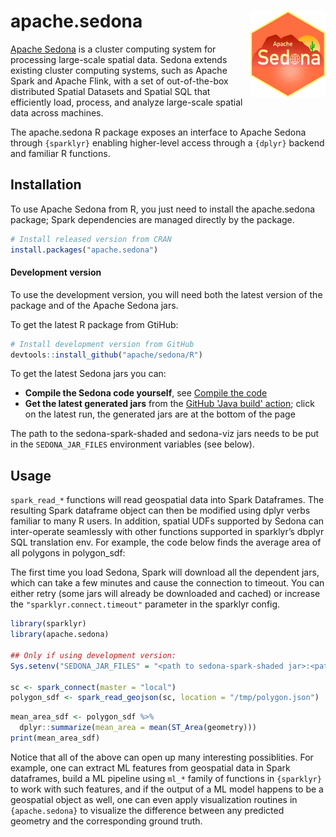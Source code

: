 

# apache.sedona <img src="man/figures/logo.png" align="right" width="120"/>
[Apache Sedona](https://sedona.apache.org/) is a cluster computing system for processing large-scale spatial data. Sedona extends existing cluster computing systems, such as Apache Spark and Apache Flink, with a set of out-of-the-box distributed Spatial Datasets and Spatial SQL that efficiently load, process, and analyze large-scale spatial data across machines.


The apache.sedona R package exposes an interface to Apache Sedona through `{sparklyr}`
enabling higher-level access through a `{dplyr}` backend and familiar R functions.


## Installation
To use Apache Sedona from R, you just need to install the apache.sedona package; Spark dependencies are managed directly by the package.

``` r
# Install released version from CRAN
install.packages("apache.sedona")
```

#### Development version
To use the development version, you will need both the latest version of the package and of the Apache Sedona jars.

To get the latest R package from GtiHub:

``` r
# Install development version from GitHub
devtools::install_github("apache/sedona/R")
```

To get the latest Sedona jars you can:

* **Compile the Sedona code yourself**, see [Compile the code](../../setup/compile/)
* **Get the latest generated jars** from the [GitHub 'Java build' action](https://github.com/apache/sedona/actions/workflows/java.yml); click on the latest run, the generated jars are at the bottom of the page

The path to the sedona-spark-shaded and sedona-viz jars needs to be put in the `SEDONA_JAR_FILES` environment variables (see below).


## Usage

`spark_read_*` functions will read geospatial data into Spark Dataframes. The resulting Spark dataframe object can then be modified using dplyr verbs familiar to many R users. In addition, spatial UDFs supported by Sedona can inter-operate seamlessly with other functions supported in sparklyr’s dbplyr SQL translation env. For example, the code below finds the average area of all polygons in polygon_sdf:

The first time you load Sedona, Spark will download all the dependent jars, which can take a few minutes and cause the connection to timeout. You can either retry (some jars will already be downloaded and cached) or increase the `"sparklyr.connect.timeout"` parameter in the sparklyr config.

``` r
library(sparklyr)
library(apache.sedona)

## Only if using development version:
Sys.setenv("SEDONA_JAR_FILES" = "<path to sedona-spark-shaded jar>:<path to sedona-viz jar>")

sc <- spark_connect(master = "local")
polygon_sdf <- spark_read_geojson(sc, location = "/tmp/polygon.json")
```

``` r
mean_area_sdf <- polygon_sdf %>%
  dplyr::summarize(mean_area = mean(ST_Area(geometry)))
print(mean_area_sdf)
```

Notice that all of the above can open up many interesting possiblities. For example, one can extract ML features from geospatial data in Spark dataframes, build a ML pipeline using `ml_*` family of functions in `{sparklyr}` to work with such features, and if the output of a ML model happens to be a geospatial object as well, one can even apply visualization routines in `{apache.sedona}` to visualize the difference between any predicted geometry and the corresponding ground truth.